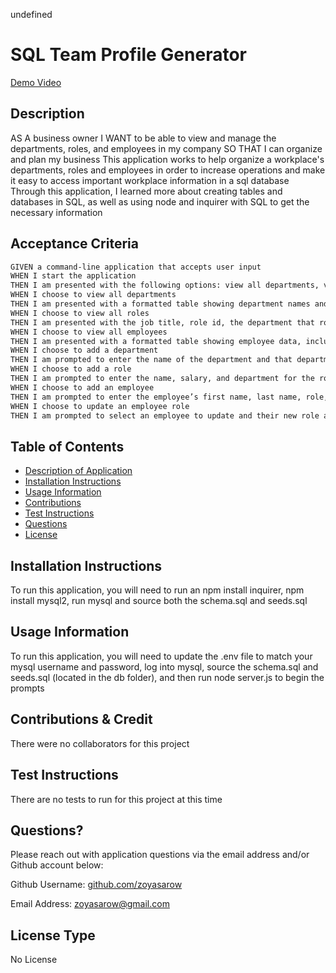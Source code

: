 
undefined

# SQL Team Profile Generator

[Demo Video](https://drive.google.com/file/d/1xb1zzfFhj04lK5Sf0NEPQ43nv1q2ExMw/view?usp=sharing)

## Description 
AS A business owner I WANT to be able to view and manage the departments, roles, and employees in my company SO THAT I can organize and plan my business This application works to help organize a workplace's departments, roles and employees in order to increase operations and make it easy to access important workplace information in a sql database Through this application, I learned more about creating tables and databases in SQL, as well as using node and inquirer with SQL to get the necessary information

## Acceptance Criteria

```md
GIVEN a command-line application that accepts user input
WHEN I start the application
THEN I am presented with the following options: view all departments, view all roles, view all employees, add a department, add a role, add an employee, and update an employee role
WHEN I choose to view all departments
THEN I am presented with a formatted table showing department names and department ids
WHEN I choose to view all roles
THEN I am presented with the job title, role id, the department that role belongs to, and the salary for that role
WHEN I choose to view all employees
THEN I am presented with a formatted table showing employee data, including employee ids, first names, last names, job titles, departments, salaries, and managers that the employees report to
WHEN I choose to add a department
THEN I am prompted to enter the name of the department and that department is added to the database
WHEN I choose to add a role
THEN I am prompted to enter the name, salary, and department for the role and that role is added to the database
WHEN I choose to add an employee
THEN I am prompted to enter the employee’s first name, last name, role, and manager, and that employee is added to the database
WHEN I choose to update an employee role
THEN I am prompted to select an employee to update and their new role and this information is updated in the database 
```

## Table of Contents
* [Description of Application](#description)
* [Installation Instructions](#installation-instructions)
* [Usage Information](#usage-information)
* [Contributions](#contributions)
* [Test Instructions](#test-instructions)
* [Questions](#questions)
* [License](#license)
      
## Installation Instructions 
To run this application, you will need to run an npm install inquirer, npm install mysql2, run mysql and source both the schema.sql and seeds.sql
      
## Usage Information 
To run this application, you will need to update the .env file to match your mysql username and password, log into mysql, source the schema.sql and seeds.sql (located in the db folder), and then run node server.js to begin the prompts
        
## Contributions & Credit 
There were no collaborators for this project
      
## Test Instructions
There are no tests to run for this project at this time
     
## Questions?
Please reach out with application questions via the email address and/or Github account below:

Github Username: [github.com/zoyasarow](https://github.com/zoyasarow)

Email Address: zoyasarow@gmail.com
      
## License Type
No License 
